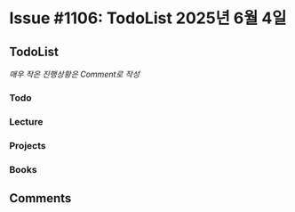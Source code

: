 # Issue #1106: TodoList 2025년 6월 4일

## TodoList

*매우 작은 진행상황은 Comment로 작성*

### Todo  

### Lecture

### Projects

### Books


## Comments

